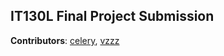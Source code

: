 ## IT130L Final Project Submission
**Contributors**: 
[celery](https://github.com/ucelery), [vzzz](https://github.com/Vz-3)